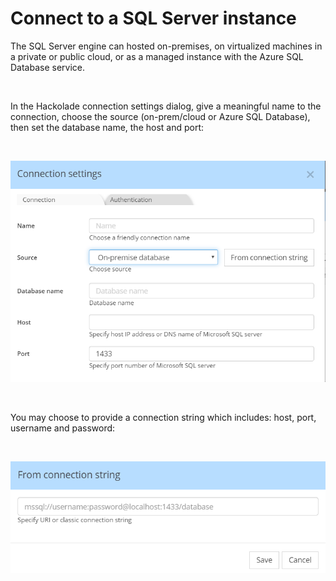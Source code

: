 # Connect to a SQL Server instance

The SQL Server engine can hosted on-premises, on virtualized machines in a private or public cloud, or as a managed instance with the Azure SQL Database service. &nbsp;

&nbsp;

In the Hackolade connection settings dialog, give a meaningful name to the connection, choose the source (on-prem/cloud or Azure SQL Database), then set the database name, the host and port:

&nbsp;

![SQL Server Connection settings](<lib/SQL%20Server%20Connection%20settings.png>)

&nbsp;

You may choose to provide a connection string which includes: host, port, username and password:

&nbsp;

![SQL Server Connection String](<lib/SQL%20Server%20Connection%20String.png>)

